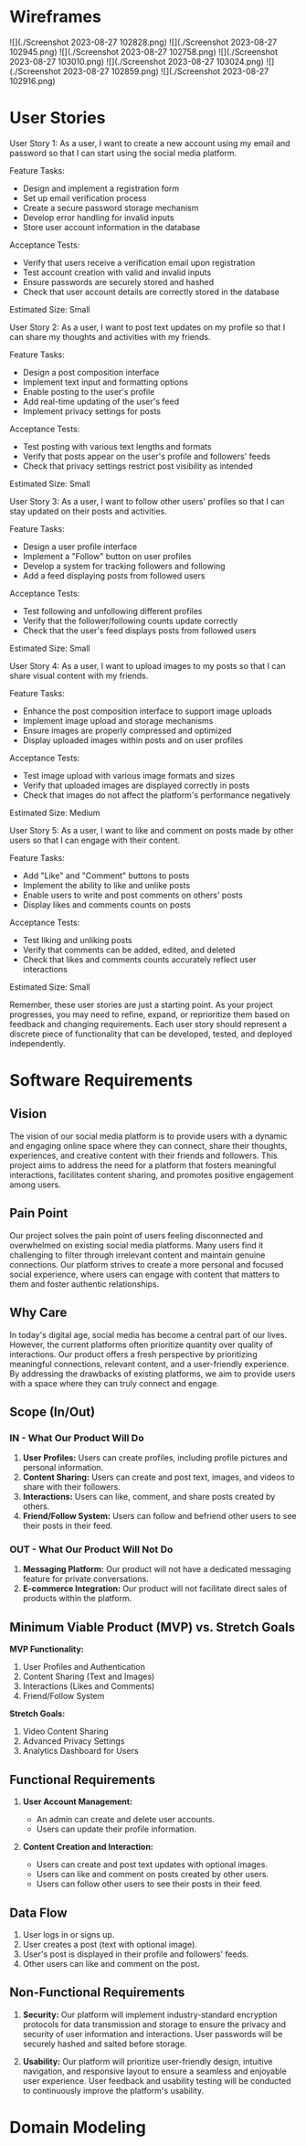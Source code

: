 # Wireframes

![](./Screenshot 2023-08-27 102828.png)
![](./Screenshot 2023-08-27 102945.png)
![](./Screenshot 2023-08-27 102758.png)
![](./Screenshot 2023-08-27 103010.png)
![](./Screenshot 2023-08-27 103024.png)
![](./Screenshot 2023-08-27 102859.png)
![](./Screenshot 2023-08-27 102916.png)

# User Stories

User Story 1:
As a user, I want to create a new account using my email and password so that I can start using the social media platform.

Feature Tasks:
- Design and implement a registration form
- Set up email verification process
- Create a secure password storage mechanism
- Develop error handling for invalid inputs
- Store user account information in the database

Acceptance Tests:
- Verify that users receive a verification email upon registration
- Test account creation with valid and invalid inputs
- Ensure passwords are securely stored and hashed
- Check that user account details are correctly stored in the database

Estimated Size: Small

User Story 2:
As a user, I want to post text updates on my profile so that I can share my thoughts and activities with my friends.

Feature Tasks:
- Design a post composition interface
- Implement text input and formatting options
- Enable posting to the user's profile
- Add real-time updating of the user's feed
- Implement privacy settings for posts

Acceptance Tests:
- Test posting with various text lengths and formats
- Verify that posts appear on the user's profile and followers' feeds
- Check that privacy settings restrict post visibility as intended

Estimated Size: Small

User Story 3:
As a user, I want to follow other users' profiles so that I can stay updated on their posts and activities.

Feature Tasks:
- Design a user profile interface
- Implement a "Follow" button on user profiles
- Develop a system for tracking followers and following
- Add a feed displaying posts from followed users

Acceptance Tests:
- Test following and unfollowing different profiles
- Verify that the follower/following counts update correctly
- Check that the user's feed displays posts from followed users

Estimated Size: Small

User Story 4:
As a user, I want to upload images to my posts so that I can share visual content with my friends.

Feature Tasks:
- Enhance the post composition interface to support image uploads
- Implement image upload and storage mechanisms
- Ensure images are properly compressed and optimized
- Display uploaded images within posts and on user profiles

Acceptance Tests:
- Test image upload with various image formats and sizes
- Verify that uploaded images are displayed correctly in posts
- Check that images do not affect the platform's performance negatively

Estimated Size: Medium

User Story 5:
As a user, I want to like and comment on posts made by other users so that I can engage with their content.

Feature Tasks:
- Add "Like" and "Comment" buttons to posts
- Implement the ability to like and unlike posts
- Enable users to write and post comments on others' posts
- Display likes and comments counts on posts

Acceptance Tests:
- Test liking and unliking posts
- Verify that comments can be added, edited, and deleted
- Check that likes and comments counts accurately reflect user interactions

Estimated Size: Small

Remember, these user stories are just a starting point. As your project progresses, you may need to refine, expand, or reprioritize them based on feedback and changing requirements. Each user story should represent a discrete piece of functionality that can be developed, tested, and deployed independently.


# Software Requirements
## Vision

The vision of our social media platform is to provide users with a dynamic and engaging online space where they can connect, share their thoughts, experiences, and creative content with their friends and followers. This project aims to address the need for a platform that fosters meaningful interactions, facilitates content sharing, and promotes positive engagement among users.

## Pain Point

Our project solves the pain point of users feeling disconnected and overwhelmed on existing social media platforms. Many users find it challenging to filter through irrelevant content and maintain genuine connections. Our platform strives to create a more personal and focused social experience, where users can engage with content that matters to them and foster authentic relationships.

## Why Care

In today's digital age, social media has become a central part of our lives. However, the current platforms often prioritize quantity over quality of interactions. Our product offers a fresh perspective by prioritizing meaningful connections, relevant content, and a user-friendly experience. By addressing the drawbacks of existing platforms, we aim to provide users with a space where they can truly connect and engage.

## Scope (In/Out)

### IN - What Our Product Will Do

1. **User Profiles:** Users can create profiles, including profile pictures and personal information.
2. **Content Sharing:** Users can create and post text, images, and videos to share with their followers.
3. **Interactions:** Users can like, comment, and share posts created by others.
4. **Friend/Follow System:** Users can follow and befriend other users to see their posts in their feed.

### OUT - What Our Product Will Not Do

1. **Messaging Platform:** Our product will not have a dedicated messaging feature for private conversations.
2. **E-commerce Integration:** Our product will not facilitate direct sales of products within the platform.

## Minimum Viable Product (MVP) vs. Stretch Goals

**MVP Functionality:**

1. User Profiles and Authentication
2. Content Sharing (Text and Images)
3. Interactions (Likes and Comments)
4. Friend/Follow System

**Stretch Goals:**

1. Video Content Sharing
2. Advanced Privacy Settings
3. Analytics Dashboard for Users

## Functional Requirements

1. **User Account Management:**
	- An admin can create and delete user accounts.
	- Users can update their profile information.

2. **Content Creation and Interaction:**
	- Users can create and post text updates with optional images.
	- Users can like and comment on posts created by other users.
	- Users can follow other users to see their posts in their feed.

## Data Flow

1. User logs in or signs up.
2. User creates a post (text with optional image).
3. User's post is displayed in their profile and followers' feeds.
4. Other users can like and comment on the post.

## Non-Functional Requirements

1. **Security:**
	Our platform will implement industry-standard encryption protocols for data transmission and storage to ensure the privacy and security of user information and interactions. User passwords will be securely hashed and salted before storage.

2. **Usability:**
	Our platform will prioritize user-friendly design, intuitive navigation, and responsive layout to ensure a seamless and enjoyable user experience. User feedback and usability testing will be conducted to continuously improve the platform's usability.

# Domain Modeling


